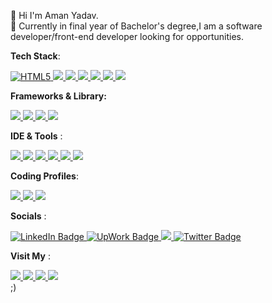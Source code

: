 🙋‍ Hi I'm Aman Yadav. <br>
👀 Currently in final year of Bachelor's degree,I am a software developer/front-end developer looking for opportunities.<br>

<strong>Tech Stack</strong>:
<div id="badges-languages">
      <a href="https://html.com/">
        <img src="https://img.shields.io/badge/html5-%23E34F26.svg?style=for-the-badge&logo=html5&logoColor=white" alt="HTML5"/>
      </a>
      <a href="https://www.w3schools.com/css/">
        <img src="https://img.shields.io/badge/css3-%231572B6.svg?style=for-the-badge&logo=css3&logoColor=white" />
      </a>
      <a href="https://www.javascript.com/">
        <img src="https://img.shields.io/badge/JavaScript-F7DF1E?style=for-the-badge&logo=javascript&logoColor=black" />
      </a>
      <a href="https://www.java.com/en/">
        <img src="https://img.shields.io/badge/Java-ED8B00?style=for-the-badge&logo=java&logoColor=white"/>
      </a>
      <a href="https://www.python.org/">
        <img src="https://img.shields.io/badge/Python-14354C?style=for-the-badge&logo=python&logoColor=white"/>
      </a>
      <a href="https://www.mysql.com/">
        <img src="https://img.shields.io/badge/mysql-52b5f7.svg?style=for-the-badge&logo=mysql&logoColor=white"/>
      </a>
      <a href="https://www.microsoft.com/en-us/sql-server">
            <img src="https://img.shields.io/badge/Microsoft%20SQL%20Server-CC2927?style=for-the-badge&logo=microsoft%20sql%20server&logoColor=white"/>
      </a>
</div>

<strong>Frameworks & Library:</strong>
<div>
      <a href="https://react.dev/">
           <img src="https://img.shields.io/badge/React-lavender?style=for-the-badge&logo=react&logoColor=black"/>
      </a>
      <a href="https://www.djangoproject.com/">
        <img src="https://img.shields.io/badge/django-ff1709.svg?style=for-the-badge&logo=django&logoColor=white"/>
      </a>
      <a href="https://firebase.google.com/">
        <img src="https://img.shields.io/badge/firebase-ffca28?style=for-the-badge&logo=firebase&logoColor=black"/>
      </a>
      <a href="https://www.apachefriends.org/">
        <img src="https://img.shields.io/badge/Xampp-F37623?style=for-the-badge&logo=xampp&logoColor=white"/>
      </a>
</div>

<strong>IDE & Tools</strong> :
<div id="badge-tools">
      <a href="https://www.jetbrains.com/idea/">
        <img src="https://img.shields.io/badge/IntelliJIDEA-E6007A.svg?style=for-the-badge&logo=intellij-idea&logoColor=white"/>
      </a>
      <a href="https://code.visualstudio.com/">
        <img src="https://img.shields.io/badge/VSCode-0078D4?style=for-the-badge&logo=visual%20studio%20code&logoColor=white"/>
      </a>
      <a href="https://www.eclipse.org/">
        <img src="https://img.shields.io/badge/Eclipse-2C2255?style=for-the-badge&logo=eclipse&logoColor=white"/>
      </a> 
      <a href="https://github.com/">
        <img src="https://img.shields.io/badge/git-%23F05033.svg?style=for-the-badge&logo=git&logoColor=white"/>
      </a>   
      <a href="https://www.adobe.com/products/premiere.html">
        <img src="https://img.shields.io/badge/Adobe%20Premiere%20Pro-9999FF?style=for-the-badge&logo=Adobe%20Premiere%20Pro&logoColor=white"/>
      </a>
      <a href="https://www.blender.org/">
        <img src="https://img.shields.io/badge/blender-%23F5792A.svg?style=for-the-badge&logo=blender&logoColor=white"/>
      </a>
</div>
<!-- My Coding Profiles -->

<strong>Coding Profiles</strong>: 
<div id="site">
      <a href="https://www.hackerrank.com/am4n_yadav">
            <img src="https://img.shields.io/badge/-Hackerrank-crimson?style=for-the-badge&logo=HackerRank&logoColor=white"/>
      </a>
      <a href="https://leetcode.com/user7304xd/">
            <img src="https://img.shields.io/badge/-LeetCode-FFA116?style=for-the-badge&logo=LeetCode&logoColor=black"/>
      </a>
      <a href="https://auth.geeksforgeeks.org/user/amxny05wx">
            <img src="https://img.shields.io/badge/GeeksforGeeks-298D46?style=for-the-badge&logo=geeksforgeeks&logoColor=white"/>
      </a>
</div>

<!-- Socials -->
<strong>Socials</strong> :
<div id="badges-contact">
  <a href="https://www.linkedin.com/in/aman-yadav-ay/">
    <img src="https://img.shields.io/badge/LinkedIn-blue?style=for-the-badge&logo=linkedin&logoColor=white" alt="LinkedIn Badge"/>
  </a>
  <a href="https://www.upwork.com/freelancers/~0127d88fbd1962473b">
      <img src ="https://img.shields.io/badge/UpWork-bluegreen?style=for-the-badge&logo=Upwork&logoColor=white" alt="UpWork Badge"/>
  </a>
  <a href="https://github.com/Aman-Yadav-1">
      <img src="https://img.shields.io/badge/github-brown.svg?style=for-the-badge&logo=github&logoColor=white"/>
  </a>
  <a href="https://www.twitter.com/AmanYadav_AY_/">
    <img src="https://img.shields.io/badge/Twitter-blue?style=for-the-badge&logo=twitter&logoColor=white" alt="Twitter Badge"/>
  </a>
</div>

<!-- My Project/Portfolio Websites -->
<strong>Visit My</strong> : 
<div id="site">
      <a href="https://aman-yadav-1.github.io/Leaf-Now-Project/">
            <img src="https://img.shields.io/badge/My Project Site-6DB33F?style=for-the-badge&logo=spring&logoColor=white"/>
      </a>
      <a href="https://linktr.ee/amxn.yadav">
            <img src="https://img.shields.io/badge/linktree-purple?style=for-the-badge&logo=linktree&logoColor=white"/>
      </a>
      <a href="https://portfolio-aman-yadav.netlify.app/">
            <img src="https://img.shields.io/badge/Portfolio-000000?style=for-the-badge&logo=About.me&logoColor=white"/>
      </a>
      <a href="https://shorturl.at/biCE4">
            <img src="https://img.shields.io/badge/Resume-white.svg?style=for-the-badge&logo=LibreOffice&logoColor=black"/>
      </a>
</div>
<!---
Aman-Yadav-1/Aman-Yadav-1 is a ✨ special ✨ repository because its `README.md` (this file) appears on your GitHub profile.
You can click the Preview link to take a look at your changes.
--->
;)

